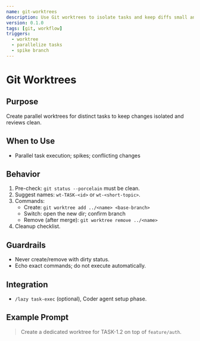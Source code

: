 ```yaml
---
name: git-worktrees
description: Use Git worktrees to isolate tasks and keep diffs small and parallelizable
version: 0.1.0
tags: [git, workflow]
triggers:
  - worktree
  - parallelize tasks
  - spike branch
---
```


# Git Worktrees

## Purpose
Create parallel worktrees for distinct tasks to keep changes isolated and reviews clean.

## When to Use
- Parallel task execution; spikes; conflicting changes

## Behavior
1. Pre-check: `git status --porcelain` must be clean.
2. Suggest names: `wt-TASK-<id>` or `wt-<short-topic>`.
3. Commands:
   - Create: `git worktree add ../<name> <base-branch>`
   - Switch: open the new dir; confirm branch
   - Remove (after merge): `git worktree remove ../<name>`
4. Cleanup checklist.

## Guardrails
- Never create/remove with dirty status.
- Echo exact commands; do not execute automatically.

## Integration
- `/lazy task-exec` (optional), Coder agent setup phase.

## Example Prompt
> Create a dedicated worktree for TASK-1.2 on top of `feature/auth`.

